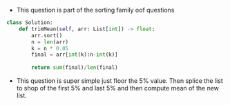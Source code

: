 - This question is part of the sorting family oof questions

```python
class Solution:
	def trimMean(self, arr: List[int]) -> float:
		arr.sort()
		n = len(arr)
		k = n * 0.05
		final = arr[int(k):n-int(k)]
	
		return sum(final)/len(final)
```

- This question is super simple just floor the 5% value. Then splice the list to shop of the first 5% and last 5% and then compute mean of the new list. 